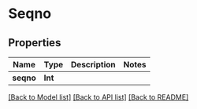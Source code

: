 # Seqno

## Properties
Name | Type | Description | Notes
------------ | ------------- | ------------- | -------------
**seqno** | **Int** |  | 

[[Back to Model list]](../README.md#documentation-for-models) [[Back to API list]](../README.md#documentation-for-api-endpoints) [[Back to README]](../README.md)



